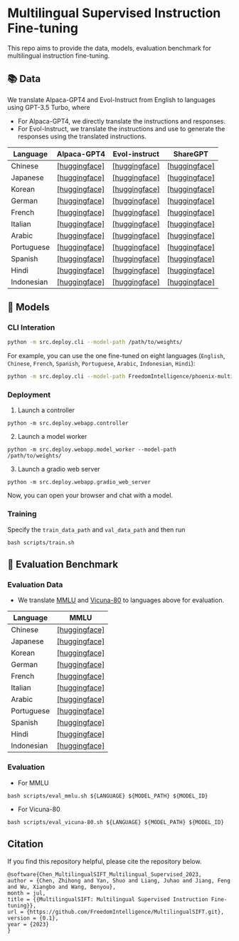 # Multilingual Supervised Instruction Fine-tuning

This repo aims to provide the data, models, evaluation benchmark for multilingual instruction fine-tuning.

## 📚 Data
We translate Alpaca-GPT4 and Evol-Instruct from English to languages using GPT-3.5 Turbo, where

* For Alpaca-GPT4, we directly translate the instructions and responses.
* For Evol-Instruct, we translate the instructions and use to generate the responses using the translated instructions.

| Language   | Alpaca-GPT4                                                                                 | Evol-instruct                                                                                 |ShareGPT                                                                                 |
|------------|---------------------------------------------------------------------------------------------|-----------------------------------------------------------------------------------------------|---------------------------------------------------------------------------------------------|
| Chinese    | [[huggingface]](https://huggingface.co/datasets/FreedomIntelligence/alpaca-gpt4-chinese)    | [[huggingface]](https://huggingface.co/datasets/FreedomIntelligence/evol-instruct-chinese)    |[[huggingface]](https://huggingface.co/datasets/FreedomIntelligence/sharegpt-chinese)|
| Japanese   | [[huggingface]](https://huggingface.co/datasets/FreedomIntelligence/alpaca-gpt4-japanese)   | [[huggingface]](https://huggingface.co/datasets/FreedomIntelligence/evol-instruct-japanese)   |[[huggingface]](https://huggingface.co/datasets/FreedomIntelligence/sharegpt-japanese)|
| Korean     | [[huggingface]](https://huggingface.co/datasets/FreedomIntelligence/alpaca-gpt4-korean)     | [[huggingface]](https://huggingface.co/datasets/FreedomIntelligence/evol-instruct-korean)     |[[huggingface]](https://huggingface.co/datasets/FreedomIntelligence/sharegpt-korean)|
| German     | [[huggingface]](https://huggingface.co/datasets/FreedomIntelligence/alpaca-gpt4-deutsch)    | [[huggingface]](https://huggingface.co/datasets/FreedomIntelligence/evol-instruct-deutsch)    |[[huggingface]](https://huggingface.co/datasets/FreedomIntelligence/sharegpt-deutsch)|
| French     | [[huggingface]](https://huggingface.co/datasets/FreedomIntelligence/alpaca-gpt4-french)     | [[huggingface]](https://huggingface.co/datasets/FreedomIntelligence/evol-instruct-french)     |[[huggingface]](https://huggingface.co/datasets/FreedomIntelligence/sharegpt-french)|
| Italian    | [[huggingface]](https://huggingface.co/datasets/FreedomIntelligence/alpaca-gpt4-italian)    | [[huggingface]](https://huggingface.co/datasets/FreedomIntelligence/evol-instruct-italian)    |[[huggingface]](https://huggingface.co/datasets/FreedomIntelligence/sharegpt-italian)| 
| Arabic     | [[huggingface]](https://huggingface.co/datasets/FreedomIntelligence/alpaca-gpt4-arabic)     | [[huggingface]](https://huggingface.co/datasets/FreedomIntelligence/evol-instruct-arabic)     |[[huggingface]](https://huggingface.co/datasets/FreedomIntelligence/sharegpt-arabic)|
| Portuguese | [[huggingface]](https://huggingface.co/datasets/FreedomIntelligence/alpaca-gpt4-portuguese) | [[huggingface]](https://huggingface.co/datasets/FreedomIntelligence/evol-instruct-portuguese) |[[huggingface]](https://huggingface.co/datasets/FreedomIntelligence/sharegpt-portuguese)|
| Spanish    | [[huggingface]](https://huggingface.co/datasets/FreedomIntelligence/alpaca-gpt4-spanish)    | [[huggingface]](https://huggingface.co/datasets/FreedomIntelligence/evol-instruct-spanish)    |[[huggingface]](https://huggingface.co/datasets/FreedomIntelligence/sharegpt-spanish)|
| Hindi      | [[huggingface]](https://huggingface.co/datasets/FreedomIntelligence/alpaca-gpt4-hindi)      | [[huggingface]](https://huggingface.co/datasets/FreedomIntelligence/evol-instruct-hindi)      |[[huggingface]](https://huggingface.co/datasets/FreedomIntelligence/sharegpt-hindi)|
| Indonesian | [[huggingface]](https://huggingface.co/datasets/FreedomIntelligence/alpaca-gpt4-indonesian) | [[huggingface]](https://huggingface.co/datasets/FreedomIntelligence/evol-instruct-indonesian) |[[huggingface]](https://huggingface.co/datasets/FreedomIntelligence/sharegpt-indonesian)|

## 🤖 Models
### CLI Interation
```bash
python -m src.deploy.cli --model-path /path/to/weights/
```
For example, you can use the one fine-tuned on eight languages (`English`, `Chinese`, `French`, `Spanish`, `Portuguese`, `Arabic`, `Indonesian`, `Hindi`):
```bash
python -m src.deploy.cli --model-path FreedomIntelligence/phoenix-multiple-langs-v1
```

### Deployment
1. Launch a controller
```shell
python -m src.deploy.webapp.controller
```

2. Launch a model worker
```shell
python -m src.deploy.webapp.model_worker --model-path /path/to/weights/
```

3. Launch a gradio web server
```shell
python -m src.deploy.webapp.gradio_web_server
```
Now, you can open your browser and chat with a model.

### Training
Specify the `train_data_path` and `val_data_path` and then run
```shell
bash scripts/train.sh
```

## 💯 Evaluation Benchmark

### Evaluation Data

* We translate [MMLU](https://github.com/hendrycks/test) and [Vicuna-80](https://github.com/lm-sys/FastChat/blob/main/fastchat/llm_judge/data/vicuna_bench/question.jsonl) to languages above for evaluation.

| Language   | MMLU                                                                                 |
|------------|--------------------------------------------------------------------------------------|
| Chinese    | [[huggingface]](https://huggingface.co/datasets/FreedomIntelligence/MMLU_Chinese)    |
| Japanese   | [[huggingface]](https://huggingface.co/datasets/FreedomIntelligence/MMLU_Japanese)   |
| Korean     | [[huggingface]](https://huggingface.co/datasets/FreedomIntelligence/MMLU_Korean)     |
| German     | [[huggingface]](https://huggingface.co/datasets/FreedomIntelligence/MMLU_Deutsch)    |
| French     | [[huggingface]](https://huggingface.co/datasets/FreedomIntelligence/MMLU_French)     |
| Italian    | [[huggingface]](https://huggingface.co/datasets/FreedomIntelligence/MMLU_Italian)    |
| Arabic     | [[huggingface]](https://huggingface.co/datasets/FreedomIntelligence/MMLU_Arabic)     |
| Portuguese | [[huggingface]](https://huggingface.co/datasets/FreedomIntelligence/MMLU_Portuguese) |
| Spanish    | [[huggingface]](https://huggingface.co/datasets/FreedomIntelligence/MMLU_Spanish)    |
| Hindi      | [[huggingface]](https://huggingface.co/datasets/FreedomIntelligence/MMLU_Hindi)      |
| Indonesian | [[huggingface]](https://huggingface.co/datasets/FreedomIntelligence/MMLU_Indonesian) |

### Evaluation

* For MMLU
```shell
bash scripts/eval_mmlu.sh ${LANGUAGE} ${MODEL_PATH} ${MODEL_ID}
```

* For Vicuna-80
```shell
bash scripts/eval_vicuna-80.sh ${LANGUAGE} ${MODEL_PATH} ${MODEL_ID}
```

## Citation

If you find this repository helpful, please cite the repository below.

```angular2
@software{Chen_MultilingualSIFT_Multilingual_Supervised_2023,
author = {Chen, Zhihong and Yan, Shuo and Liang, Juhao and Jiang, Feng and Wu, Xiangbo and Wang, Benyou},
month = jul,
title = {{MultilingualSIFT: Multilingual Supervised Instruction Fine-tuning}},
url = {https://github.com/FreedomIntelligence/MultilingualSIFT.git},
version = {0.1},
year = {2023}
}
```
